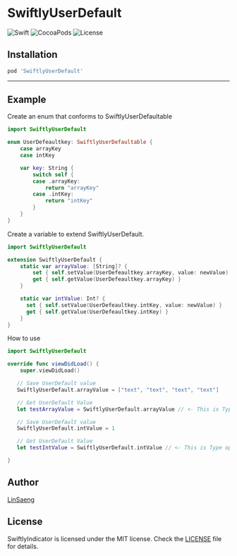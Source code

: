 # SwiftlyUserDefault

![Swift](https://img.shields.io/badge/Swift-5.0-orange.svg)
![CocoaPods](http://img.shields.io/cocoapods/v/SwiftlyUserDefault.svg)
![License](https://img.shields.io/badge/Licence-MIT-green.svg)

## Installation

```ruby
pod 'SwiftlyUserDefault'
```

---

## Example

Create an enum that conforms to SwiftlyUserDefaultable

```Swift
import SwiftlyUserDefault

enum UserDefeaultkey: SwiftlyUserDefaultable {
    case arrayKey
    case intKey

    var key: String {
        switch self {
        case .arrayKey:
            return "arrayKey"
        case .intKey:
            return "intKey"
        }
    }
}
```

Create a variable to extend SwiftlyUserDefault.

```Swift
import SwiftlyUserDefault

extension SwiftlyUserDefault {
    static var arrayValue: [String]? {
        set { self.setValue(UserDefeaultkey.arrayKey, value: newValue) }
        get { self.getValue(UserDefeaultkey.arrayKey) }
    }

    static var intValue: Int? {
      set { self.setValue(UserDefeaultkey.intKey, value: newValue) }
      get { self.getValue(UserDefeaultkey.intKey) }
    }
}
```

How to use

```Swift
import SwiftlyUserDefault

override func viewDidLoad() {
    super.viewDidLoad()

   // Save UserDefault value
   SwiftlyUserDefault.arrayValue = ["text", "text", "text", "text"]  

   // Get UserDefault Value
   let testArrayValue = SwiftlyUserDefault.arrayValue // <- This is Type optional Array Value

   // Save UserDefault value
   SwiftlyUserDefault.intValue = 1  

   // Get UserDefault Value
   let testIntValue = SwiftlyUserDefault.intValue // <- This is Type optional Int Value

}
```

## Author

[LinSaeng](https://github.com/jungseungyeo)

## License

SwiftlyIndicator is licensed under the MIT license. Check the [LICENSE](/LICENSE) file for details.
